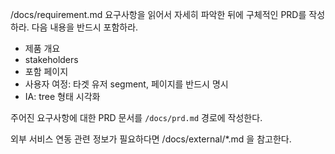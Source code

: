/docs/requirement.md 요구사항을 읽어서 자세히 파악한 뒤에 구체적인 PRD를 작성하라.
다음 내용을 반드시 포함하라.

- 제품 개요
- stakeholders
- 포함 페이지
- 사용자 여정: 타겟 유저 segment, 페이지를 반드시 명시
- IA: tree 형태 시각화

주어진 요구사항에 대한 PRD 문서를 `/docs/prd.md` 경로에 작성한다.

외부 서비스 연동 관련 정보가 필요하다면 /docs/external/*.md 을 참고한다.
